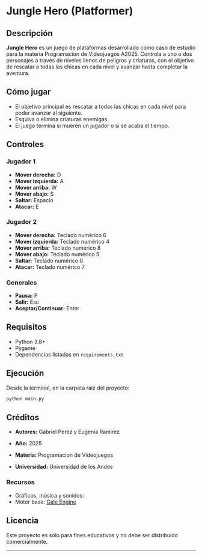 # Jungle Hero (Platformer)

## Descripción

**Jungle Hero** es un juego de plataformas desarrollado como caso de estudio para la materia Programacion de Videojuegos A2025. Controla a uno o dos personajes a través de niveles llenos de peligros y criaturas, con el objetivo de rescatar a todas las chicas en cada nivel y avanzar hasta completar la aventura.

## Cómo jugar

- El objetivo principal es rescatar a todas las chicas en cada nivel para poder avanzar al siguiente.
- Esquiva o elimina criaturas enemigas.
- El juego termina si mueren un jugador o si se acaba el tiempo.

## Controles

### Jugador 1
- **Mover derecha:** D
- **Mover izquierda:** A
- **Mover arriba:** W
- **Mover abajo:** S
- **Saltar:** Espacio
- **Atacar:** E

### Jugador 2
- **Mover derecha:** Teclado numérico 6
- **Mover izquierda:** Teclado numérico 4
- **Mover arriba:** Teclado numérico 8
- **Mover abajo:** Teclado numérico 5
- **Saltar:** Teclado numérico 0
- **Atacar:** Teclado numérico 7

### Generales
- **Pausa:** P
- **Salir:** Esc
- **Aceptar/Continuar:** Enter

## Requisitos

- Python 3.8+
- Pygame
- Dependencias listadas en `requirements.txt`

## Ejecución

Desde la terminal, en la carpeta raíz del proyecto:

```bash
python main.py
```

## Créditos

- **Autores:** Gabriel Perez y Eugenia Ramirez

- **Año:** 2025  
- **Materia:** Programacion de Videojuegos 
- **Universidad:** Universidad de los Andes

### Recursos

- Gráficos, música y sonidos: 
- Motor base: [Gale Engine](https://github.com/alejandromujica/gale)

## Licencia

Este proyecto es solo para fines educativos y no debe ser distribuido comercialmente.

---
